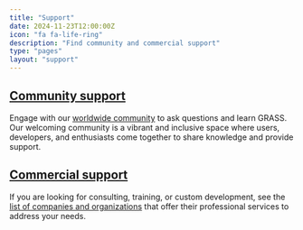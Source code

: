 ```yaml
---
title: "Support"
date: 2024-11-23T12:00:00Z
icon: "fa fa-life-ring"
description: "Find community and commercial support"
type: "pages"
layout: "support"
---
```


## [Community support](/support/community)
<i class="fa fa-users fa-3x" style="float:left;padding-right:10px"></i>
 Engage with our [worldwide community](/support/community) to ask questions and learn GRASS.
 Our welcoming community is a vibrant and inclusive space where users, developers, and enthusiasts come together to share knowledge and provide support.


## [Commercial support](/support/commercial)
<i class="fa fa-phone fa-4x" style="float:left;padding-right:10px"></i>
If you are looking for consulting, training, or custom development, see the [list of companies and organizations](/support/commercial) that offer their professional services to address your needs.
